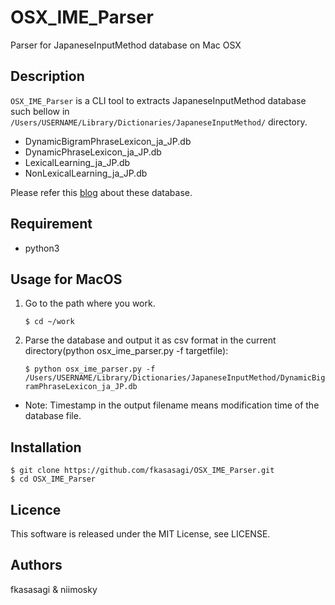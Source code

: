 # OSX_IME_Parser

Parser for JapaneseInputMethod database on Mac OSX

## Description

`OSX_IME_Parser` is a CLI tool to extracts JapaneseInputMethod database such bellow in `/Users/USERNAME/Library/Dictionaries/JapaneseInputMethod/` directory.
- DynamicBigramPhraseLexicon_ja_JP.db
- DynamicPhraseLexicon_ja_JP.db
- LexicalLearning_ja_JP.db
- NonLexicalLearning_ja_JP.db

Please refer this [blog](https://padawan-4n6.hatenablog.com/entry/2019/02/23/231749) about these database.

## Requirement
- python3 
 
## Usage for MacOS
1. Go to the path where you work.

   `$ cd ~/work`
 
2. Parse the database and output it as csv format in the current directory(python osx_ime_parser.py -f targetfile): 

    `$ python osx_ime_parser.py -f /Users/USERNAME/Library/Dictionaries/JapaneseInputMethod/DynamicBigramPhraseLexicon_ja_JP.db`

- Note: Timestamp in the output filename means modification time of the database file.

## Installation
```
$ git clone https://github.com/fkasasagi/OSX_IME_Parser.git
$ cd OSX_IME_Parser
```
## Licence
This software is released under the MIT License, see LICENSE.

## Authors
fkasasagi & niimosky
